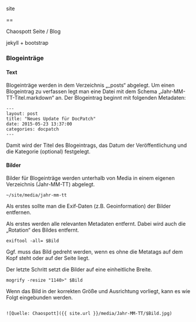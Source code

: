 site

==

Chaospott Seite / Blog


jekyll + bootstrap

### Blogeinträge
#### Text
Blogeinträge werden in dem Verzeichnis „_posts“ abgelegt. Um einen Blogeintrag zu verfassen legt man eine Datei mit dem Schema „Jahr-MM-TT-Titel.markdown“ an. Der Blogeintrag beginnt mit folgenden Metadaten:
<pre><code>---
layout: post
title: "Neues Update für DocPatch"
date: 2015-05-23 13:37:00
categories: docpatch
---</code></pre>
Damit wird der Titel des Blogeintrags, das Datum der Veröffentlichung und die Kategorie (optional) festgelegt. 

#### Bilder
Bilder für Blogeinträge werden unterhalb von Media in einem eigenen Verzeichnis (Jahr-MM-TT) abgelegt. 

<pre><code>~/site/media/jahr-mm-tt
</code></pre>

Als erstes sollte man die Exif-Daten (z.B. Geoinformation) der Bilder entfernen. 

Als erstes werden alle relevanten Metadaten entfernt. Dabei wird auch die „Rotation“ des Bildes entfernt.
<pre><code>exiftool -all= $Bild
</code></pre>

Ggf. muss das Bild gedreht werden, wenn es ohne die Metatags auf dem Kopf steht oder auf der Seite liegt.

Der letzte Schritt setzt die Bilder auf eine einheitliche Breite.
<pre><code>mogrify -resize "1140>" $Bild
</code></pre>

Wenn das Bild in der korrekten Größe und Ausrichtung vorliegt, kann es wie Folgt eingebunden werden.
<pre><code>
![Quelle: Chaospott]({{ site.url }}/media/Jahr-MM-TT/$Bild.jpg)
</code></pre>
